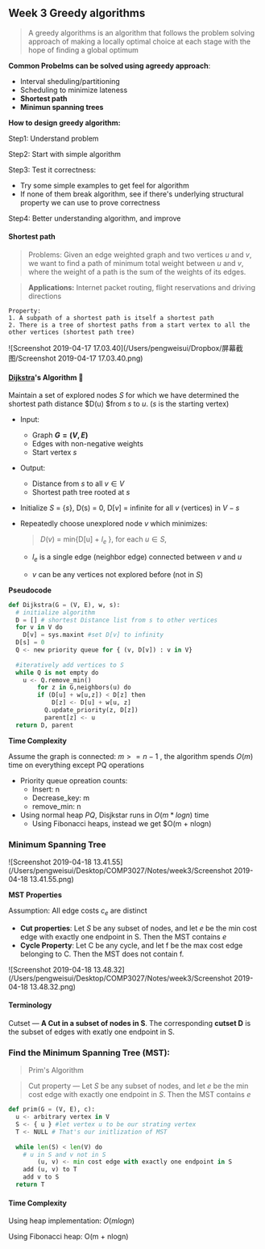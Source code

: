 ## Week 3 Greedy algorithms

> A greedy algorithms is an algorithm that follows the problem solving approach of making a locally optimal choice at each stage with the hope of finding a global optimum

__Common Probelms can be solved using agreedy approach__:

- Interval sheduling/partitioning
- Scheduling to minimize lateness
- **Shortest path**
- **Minimun spanning trees**



__How to design greedy algorithm:__

Step1: Understand problem

Step2: Start with simple algorithm

Step3: Test it correctness:

- Try some simple examples to get feel for algorithm
- If none of them break algorithm, see if there's underlying structural property we can use to prove correctness

Step4: Better understanding algorithm, and improve



#### Shortest path

> Problems: Given an edge weighted graph and two vertices $u$ and $v$, we want to find a path of minimum total weight between $u$ and $v$, where the weight of a path is the sum of the weights of its edges.

> **Applications:** Internet packet routing, flight reservations and driving directions

```pseudocode
Property: 
1. A subpath of a shortest path is itself a shortest path
2. There is a tree of shortest paths from a start vertex to all the 							 other vertices (shortest path tree)
```

![Screenshot 2019-04-17 17.03.40](/Users/pengweisui/Dropbox/屏幕截图/Screenshot 2019-04-17 17.03.40.png)

#### [Dijkstra](<https://en.wikipedia.org/wiki/Edsger_W._Dijkstra>)'s Algorithm 🧐

Maintain a set of explored nodes $S$ for which we have determined the shortest path distance $D(u) $from $s$ to $u$. ($s​$ is the starting vertex)

* Input: 
  * Graph __$G = (V, E)$__
  * Edges with non-negative weights
  * Start vertex $s$
* Output:
  * Distance from $s$ to all $v \in V$
  * Shortest path tree rooted at $s​$

* Initialize $S​$ = $\{s\}​$, D(s) = 0, D[$v​$] = infinite for all $v​$ (vertices) in $V - s​$

* Repeatedly choose unexplored node $v​$ which minimizes:

  > $D(v)$ = min{D[u] + $l_e$ }, for each $u \in S​$, 

  * $l_e$ is a single edge (neighbor edge) connected between $v$ and $u$ 

  * $v$ can be any vertices not explored before (not in $S$)

    

**Pseudocode**

```python
def Dijkstra(G = (V, E), w, s):
  # initialize algorithm
  D = [] # shortest Distance list from s to other vertices
  for v in V do
  	D[v] = sys.maxint #set D[v] to infinity
  D[s] = 0
  Q <- new priority queue for { (v, D[v]) : v in V}
  
  #iteratively add vertices to S
  while Q is not empty do
  	u <- Q.remove_min()
    	for z in G,neighbors(u) do
      	if (D[u] + w[u,z]) < D[z] then
        	D[z] <- D[u] + w[u, z]
          Q.update_priority(z, D[z])
          parent[z] <- u
  return D, parent
```

**Time Complexity**

Assume the graph is connected: $m >= n-1$ , the algorithm spends $O(m)$ time on everything except PQ operations 

* Priority queue opreation counts:
  * Insert: n
  * Decrease_key: m
  * remove_min: n
* Using normal heap $PQ$, Disjkstar runs in $O(m*logn)$ time
  * Using Fibonacci heaps, instead we get $O(m + nlogn)



### Minimum Spanning Tree

![Screenshot 2019-04-18 13.41.55](/Users/pengweisui/Desktop/COMP3027/Notes/week3/Screenshot 2019-04-18 13.41.55.png)

**MST Properties**

Assumption: All edge costs $c_e$ are distinct

* __Cut properties__: Let $S$ be any subset of nodes, and let $e$ be the min cost edge with exactly one endpoint in S. Then the MST contains $e$
* __Cycle Property__: Let C be any cycle, and let f be the max cost edge belonging to C. Then the MST does not contain f.

![Screenshot 2019-04-18 13.48.32](/Users/pengweisui/Desktop/COMP3027/Notes/week3/Screenshot 2019-04-18 13.48.32.png)

#### Terminology

Cutset — **A Cut in a subset of nodes in S**. The corresponding __cutset D__ is the subset of edges with exatly one endpoint in S.



### Find the **Minimum Spanning Tree** (MST):

> Prim's Algorithm

> Cut property — Let $S$ be any subset of nodes, and let $e$ be the min cost edge with exactly one endpoint in $S$. Then the MST contains $e ​$

```python
def prim(G = (V, E), c):
  u <- arbitrary vertex in V
  S <- { u } #let vertex u to be our strating vertex
  T <- NULL # That's our initlization of MST
  
  while len(S) < len(V) do
  	# u in S and v not in S
		(u, v) <- min cost edge with exactly one endpoint in S 
    add (u, v) to T
    add v to S
  return T
```

#### Time Complexity

Using heap implementation: $O(m logn)$

Using Fibonacci heap: O(m + nlogn)